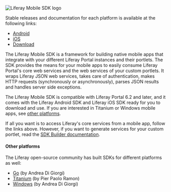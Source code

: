 ![Liferay Mobile SDK logo](logo.png)

Stable releases and documentation for each platform is available at the following
links:

- [Android](android/README.md)
- [iOS](ios/README.md)
- [Download](../../releases) 

The Liferay Mobile SDK is a framework for building native mobile apps that
integrate with your different Liferay Portal instances and their portlets. The
SDK provides the means for your mobile apps to easily consume Liferay Portal's
core web services and the web services of your custom portlets. It wraps Liferay
JSON web services, takes care of authentication, makes HTTP requests
(synchronously or asynchronously), parses JSON results and handles server side
exceptions.

The Liferay Mobile SDK is compatible with Liferay Portal 6.2 and
later, and it comes with the Liferay Android SDK and Liferay iOS SDK ready for
you to download and use. If you are interested in Titanium or Windows mobile
apps, see [other platforms](#other-platforms).

If all you want is to access Liferay's core services from a mobile app, follow
the links above. However, if you want to generate services for your custom
portlet, read the [SDK Builder documentation](builder/README.md).

#### Other platforms

The Liferay open-source community has built SDKs for different platforms as
well:

- [Go](https://github.com/Ithildir/liferay-sdk-go) (by Andrea Di Giorgi)
- [Titanium](https://www.npmjs.org/package/liferay-connector) (by Pier Paolo Ramon)
- [Windows](https://github.com/Ithildir/liferay-sdk-builder-windows) (by Andrea Di Giorgi)
